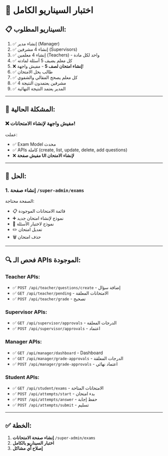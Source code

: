 # 🧪 اختبار السيناريو الكامل

## 📋 السيناريو المطلوب:

1. ✅ إنشاء مدير (Manager)
2. ✅ إنشاء 4 مشرفين (Supervisors)
3. ✅ إنشاء 4 معلمين (Teachers) - واحد لكل مادة
4. ✅ كل معلم يضيف 5 أسئلة لمادته
5. ❌ **إنشاء امتحان لصف 5** - مفيش واجهة!
6. ✅ طالب يحل الامتحان
7. ✅ كل معلم يصحح المقالي والشفوي
8. ✅ 4 مشرفين يعتمدون النتيجة
9. ✅ المدير يعتمد النتيجة النهائية

---

## 🚨 المشكلة الحالية:

### ❌ **مفيش واجهة لإنشاء الامتحانات!**

عملت:
- ✅ Exam Model محدث
- ✅ APIs كاملة (create, list, update, delete, add questions)
- ❌ **مفيش صفحة UI لإنشاء الامتحان**

---

## 📝 الحل:

### 1. إنشاء صفحة `/super-admin/exams`

الصفحة محتاجة:
- 📋 قائمة الامتحانات الموجودة
- ➕ نموذج لإنشاء امتحان جديد
- 📝 نموذج لاختيار الأسئلة
- ✏️ تعديل امتحان
- 🗑️ حذف امتحان

---

## 🔍 فحص الـ APIs الموجودة:

### Teacher APIs:
- ✅ `POST /api/teacher/questions/create` - إضافة سؤال
- ✅ `GET /api/teacher/pending` - الامتحانات المعلقة
- ✅ `POST /api/teacher/grade` - تصحيح

### Supervisor APIs:
- ✅ `GET /api/supervisor/approvals` - الدرجات المعلقة
- ✅ `POST /api/supervisor/approvals` - اعتماد

### Manager APIs:
- ✅ `GET /api/manager/dashboard` - Dashboard
- ✅ `GET /api/manager/grade-approvals` - الدرجات المعلقة
- ✅ `POST /api/manager/grade-approvals` - اعتماد نهائي

### Student APIs:
- ✅ `GET /api/student/exams` - الامتحانات المتاحة
- ✅ `POST /api/attempts/start` - بدء امتحان
- ✅ `POST /api/attempts/answer` - حفظ إجابة
- ✅ `POST /api/attempts/submit` - تسليم

---

## ✅ الخطة:

1. **إنشاء صفحة الامتحانات** `/super-admin/exams`
2. **اختبار السيناريو بالكامل**
3. **إصلاح أي مشاكل**


